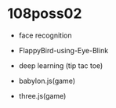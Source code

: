 # 108poss02

- face recognition

- FlappyBird-using-Eye-Blink

- deep learning (tip tac toe)

- babylon.js(game)

- three.js(game)

